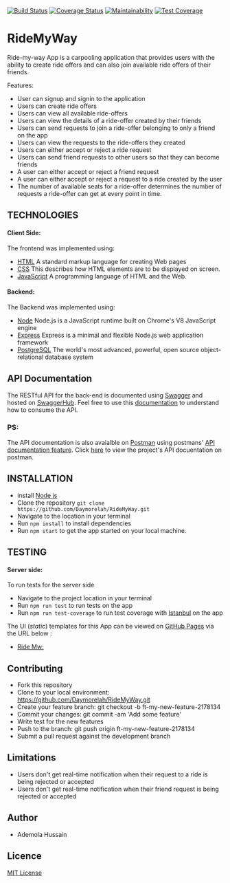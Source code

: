 [![Build Status](https://travis-ci.org/Daymorelah/RideMyWay.svg?branch=ft-user-signup-2178134)](https://travis-ci.org/Daymorelah/PostIt)
[![Coverage Status](https://coveralls.io/repos/github/Daymorelah/RideMyWay/badge.svg?branch=ft-update-user-details-2178134)](https://coveralls.io/github/Daymorelah/RideMyWay?branch=ft-update-user-details-2178134)
[![Maintainability](https://api.codeclimate.com/v1/badges/7b39a3c4a60595176942/maintainability)](https://codeclimate.com/github/Daymorelah/RideMyWay/maintainability)
[![Test Coverage](https://api.codeclimate.com/v1/badges/7b39a3c4a60595176942/test_coverage)](https://codeclimate.com/github/Daymorelah/RideMyWay/test_coverage)

# RideMyWay
Ride-my-way App is a carpooling application that provides users with the ability to create ride offers and can also join available ride offers of their friends.

Features:
- User can signup and signin to the application
- Users can create ride offers
- Users can view all available ride-offers
- Users can view the details of a ride-offer created by their friends
- Users can send requests to join a ride-offer belonging to only a friend on the app
- Users can view the requests to the ride-offers they created
- Users can either accept or reject a ride request
- Users can send friend requests to other users so that they can become friends
- A user can either accept or reject a friend request
- A user can either accept or reject a request to a ride created by the user
- The number of available seats for a ride-offer determines the number of requests a ride-offer can get at every point in time.

## TECHNOLOGIES
#### Client Side:
The frontend was implemented using:
* [HTML](https://www.w3schools.com/Html/) A standard markup language for creating Web pages
* [CSS](https://www.w3schools.com/css/css_intro.asp) This describes how HTML elements are to be displayed on screen.
* [JavaScript](https://www.w3schools.com/js/default.asp) A programming language of HTML and the Web.

#### Backend:
The Backend was implemented using: 
 * [Node](https://nodejs.org/en/) Node.js is a JavaScript runtime built on Chrome's V8 JavaScript engine
 * [Express](https://expressjs.com/) Express is a minimal and flexible Node.js web application framework
 * [PostgreSQL](https://www.postgresql.org/) The world's most advanced, powerful, open source object-relational database system
 
 ## API Documentation
 The RESTful API for the back-end is documented using [Swagger](https://swagger.io/) and hosted on [SwaggerHub](https://app.swaggerhub.com/signup). Feel free to use this [documentation](https://app.swaggerhub.com/apis/Daymorelah/rideMyWay/1.0.0)
 to understand how to consume the API.
 ### PS: 
 The API documentation is also avaialble on [Postman](https://www.getpostman.com/) using postmans' [API documentation feature](https://www.getpostman.com/docs/v6/postman/api_documentation/intro_to_api_documentation). Click [here](https://documenter.getpostman.com/view/2371947/RWaC3CWz) to view the project's API docuentation on postman.
 
 ## INSTALLATION
 * install [Node js](https://nodejs.org/en/)
 * Clone the repository `git clone https://github.com/Daymorelah/RideMyWay.git` 
 * Navigate to the location in your terminal
 * Run `npm install` to install dependencies
 * Run `npm start` to get the app started on your local machine.
 
 ## TESTING
 #### Server side:
To run tests for the server side
* Navigate to the project location in your terminal
* Run `npm run test` to run tests on the app
* Run `npm run test-coverage` to run test coverage with [Istanbul](https://istanbul.js.org/) on the app

The UI (_static_) templates for this App can be viewed on [GitHub Pages](https://pages.github.com/) via the URL below :
* [Ride Mw:](https://daymorelah.github.io/RideMyWay/UI/html/landingPage.html)

## Contributing
* Fork this repository
* Clone to your local environment: https://github.com/Daymorelah/RideMyWay.git
* Create your feature branch: git checkout -b ft-my-new-feature-2178134
* Commit your changes: git commit -am 'Add some feature'
* Write test for the new features
* Push to the branch: git push origin ft-my-new-feature-2178134
* Submit a pull request against the development branch

## Limitations
* Users don't get real-time notification when their request to a ride is being rejected or accepted
* Users don't get real-time notification when their friend request is being rejected or accepted

## Author
* Ademola Hussain

## Licence 
[MIT License](https://github.com/Kenec/PostIt/blob/master/LICENSE)
